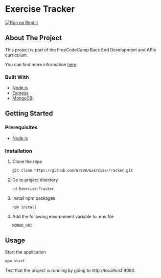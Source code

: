 # Exercise Tracker

[![Run on Repl.it](https://repl.it/badge/github/GTS08/Exercise-Tracker)](https://repl.it/github/GTS08/Exercise-Tracker)

## About The Project

This project is part of the FreeCodeCamp Back End Development and APIs curriculum.

You can find more information [here](https://www.freecodecamp.org/learn/back-end-development-and-apis/back-end-development-and-apis-projects/exercise-tracker).


### Built With

* [Node.js](https://nodejs.org)
* [Express](https://expressjs.com)
* [MongoDB](https://www.mongodb.com)

## Getting Started

### Prerequisites

* [Node.js](https://nodejs.org/)

### Installation

1. Clone the repo
   ```bash
   git clone https://github.com/GTS08/Exercise-Tracker.git
   ```
2. Go to project directory
   ```bash
   cd Exercise-Tracker
   ```
3. Install npm packages
   ```bash
   npm install
   ```
4. Add the following environment variable to .env file

   `MONGO_URI`

## Usage

Start the application
   ```bash
   npm start
   ```

Test that the project is running by going to http://localhost:8080.
